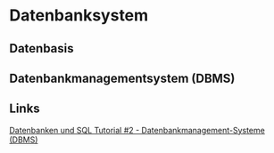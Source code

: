 # Datenbanksystem

## Datenbasis

## Datenbankmanagementsystem (DBMS)

## Links
[Datenbanken und SQL Tutorial #2 - Datenbankmanagement-Systeme (DBMS)](https://www.youtube.com/watch?v=4MzAWa86y_g)